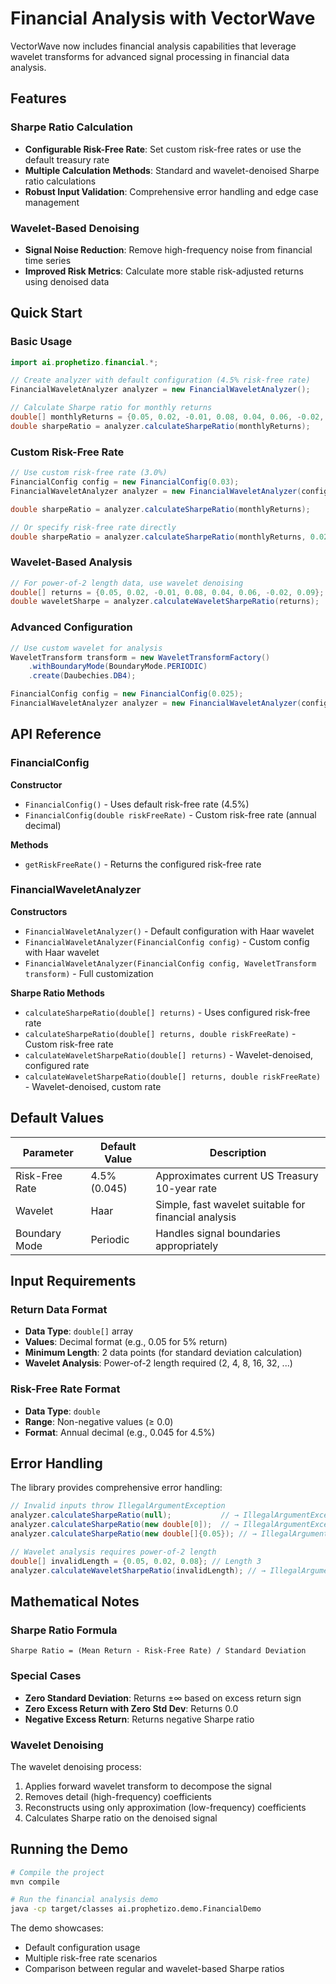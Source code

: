 # Financial Analysis with VectorWave

VectorWave now includes financial analysis capabilities that leverage wavelet transforms for advanced signal processing in financial data analysis.

## Features

### Sharpe Ratio Calculation
- **Configurable Risk-Free Rate**: Set custom risk-free rates or use the default treasury rate
- **Multiple Calculation Methods**: Standard and wavelet-denoised Sharpe ratio calculations
- **Robust Input Validation**: Comprehensive error handling and edge case management

### Wavelet-Based Denoising
- **Signal Noise Reduction**: Remove high-frequency noise from financial time series
- **Improved Risk Metrics**: Calculate more stable risk-adjusted returns using denoised data

## Quick Start

### Basic Usage

```java
import ai.prophetizo.financial.*;

// Create analyzer with default configuration (4.5% risk-free rate)
FinancialWaveletAnalyzer analyzer = new FinancialWaveletAnalyzer();

// Calculate Sharpe ratio for monthly returns
double[] monthlyReturns = {0.05, 0.02, -0.01, 0.08, 0.04, 0.06, -0.02, 0.09};
double sharpeRatio = analyzer.calculateSharpeRatio(monthlyReturns);
```

### Custom Risk-Free Rate

```java
// Use custom risk-free rate (3.0%)
FinancialConfig config = new FinancialConfig(0.03);
FinancialWaveletAnalyzer analyzer = new FinancialWaveletAnalyzer(config);

double sharpeRatio = analyzer.calculateSharpeRatio(monthlyReturns);

// Or specify risk-free rate directly
double sharpeRatio = analyzer.calculateSharpeRatio(monthlyReturns, 0.025);
```

### Wavelet-Based Analysis

```java
// For power-of-2 length data, use wavelet denoising
double[] returns = {0.05, 0.02, -0.01, 0.08, 0.04, 0.06, -0.02, 0.09}; // Length: 8
double waveletSharpe = analyzer.calculateWaveletSharpeRatio(returns);
```

### Advanced Configuration

```java
// Use custom wavelet for analysis
WaveletTransform transform = new WaveletTransformFactory()
    .withBoundaryMode(BoundaryMode.PERIODIC)
    .create(Daubechies.DB4);

FinancialConfig config = new FinancialConfig(0.025);
FinancialWaveletAnalyzer analyzer = new FinancialWaveletAnalyzer(config, transform);
```

## API Reference

### FinancialConfig

**Constructor**
- `FinancialConfig()` - Uses default risk-free rate (4.5%)
- `FinancialConfig(double riskFreeRate)` - Custom risk-free rate (annual decimal)

**Methods**
- `getRiskFreeRate()` - Returns the configured risk-free rate

### FinancialWaveletAnalyzer

**Constructors**
- `FinancialWaveletAnalyzer()` - Default configuration with Haar wavelet
- `FinancialWaveletAnalyzer(FinancialConfig config)` - Custom config with Haar wavelet
- `FinancialWaveletAnalyzer(FinancialConfig config, WaveletTransform transform)` - Full customization

**Sharpe Ratio Methods**
- `calculateSharpeRatio(double[] returns)` - Uses configured risk-free rate
- `calculateSharpeRatio(double[] returns, double riskFreeRate)` - Custom risk-free rate
- `calculateWaveletSharpeRatio(double[] returns)` - Wavelet-denoised, configured rate
- `calculateWaveletSharpeRatio(double[] returns, double riskFreeRate)` - Wavelet-denoised, custom rate

## Default Values

| Parameter | Default Value | Description |
|-----------|---------------|-------------|
| Risk-Free Rate | 4.5% (0.045) | Approximates current US Treasury 10-year rate |
| Wavelet | Haar | Simple, fast wavelet suitable for financial analysis |
| Boundary Mode | Periodic | Handles signal boundaries appropriately |

## Input Requirements

### Return Data Format
- **Data Type**: `double[]` array
- **Values**: Decimal format (e.g., 0.05 for 5% return)
- **Minimum Length**: 2 data points (for standard deviation calculation)
- **Wavelet Analysis**: Power-of-2 length required (2, 4, 8, 16, 32, ...)

### Risk-Free Rate Format
- **Data Type**: `double`
- **Range**: Non-negative values (≥ 0.0)
- **Format**: Annual decimal (e.g., 0.045 for 4.5%)

## Error Handling

The library provides comprehensive error handling:

```java
// Invalid inputs throw IllegalArgumentException
analyzer.calculateSharpeRatio(null);           // → IllegalArgumentException
analyzer.calculateSharpeRatio(new double[0]);  // → IllegalArgumentException
analyzer.calculateSharpeRatio(new double[]{0.05}); // → IllegalArgumentException

// Wavelet analysis requires power-of-2 length
double[] invalidLength = {0.05, 0.02, 0.08}; // Length 3
analyzer.calculateWaveletSharpeRatio(invalidLength); // → IllegalArgumentException
```

## Mathematical Notes

### Sharpe Ratio Formula
```
Sharpe Ratio = (Mean Return - Risk-Free Rate) / Standard Deviation
```

### Special Cases
- **Zero Standard Deviation**: Returns ±∞ based on excess return sign
- **Zero Excess Return with Zero Std Dev**: Returns 0.0
- **Negative Excess Return**: Returns negative Sharpe ratio

### Wavelet Denoising
The wavelet denoising process:
1. Applies forward wavelet transform to decompose the signal
2. Removes detail (high-frequency) coefficients
3. Reconstructs using only approximation (low-frequency) coefficients
4. Calculates Sharpe ratio on the denoised signal

## Running the Demo

```bash
# Compile the project
mvn compile

# Run the financial analysis demo
java -cp target/classes ai.prophetizo.demo.FinancialDemo
```

The demo showcases:
- Default configuration usage
- Multiple risk-free rate scenarios
- Comparison between regular and wavelet-based Sharpe ratios